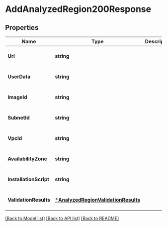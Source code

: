 # AddAnalyzedRegion200Response

## Properties
Name | Type | Description | Notes
------------ | ------------- | ------------- | -------------
**Url** | **string** |  | [optional] [default to null]
**UserData** | **string** |  | [optional] [default to null]
**ImageId** | **string** |  | [optional] [default to null]
**SubnetId** | **string** |  | [optional] [default to null]
**VpcId** | **string** |  | [optional] [default to null]
**AvailabilityZone** | **string** |  | [optional] [default to null]
**InstallationScript** | **string** |  | [optional] [default to null]
**ValidationResults** | [***AnalyzedRegionValidationResults**](AnalyzedRegionValidationResults.md) |  | [optional] [default to null]

[[Back to Model list]](../README.md#documentation-for-models) [[Back to API list]](../README.md#documentation-for-api-endpoints) [[Back to README]](../README.md)


